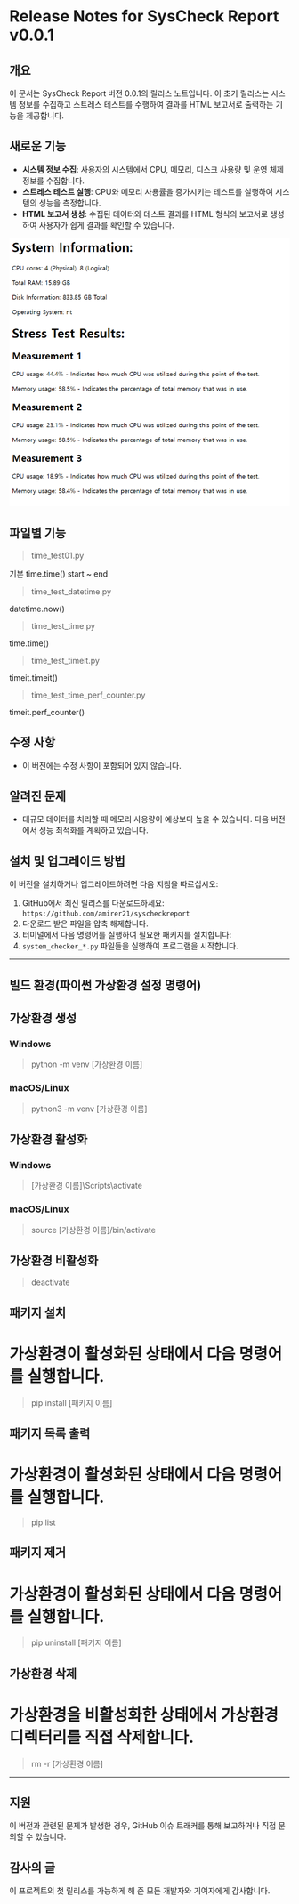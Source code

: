 # Release Notes for SysCheck Report v0.0.1

## 개요
이 문서는 SysCheck Report 버전 0.0.1의 릴리스 노트입니다. 이 초기 릴리스는 시스템 정보를 수집하고 스트레스 테스트를 수행하여 결과를 HTML 보고서로 출력하는 기능을 제공합니다.

## 새로운 기능
- **시스템 정보 수집**: 사용자의 시스템에서 CPU, 메모리, 디스크 사용량 및 운영 체제 정보를 수집합니다.
- **스트레스 테스트 실행**: CPU와 메모리 사용률을 증가시키는 테스트를 실행하여 시스템의 성능을 측정합니다.
- **HTML 보고서 생성**: 수집된 데이터와 테스트 결과를 HTML 형식의 보고서로 생성하여 사용자가 쉽게 결과를 확인할 수 있습니다.

<div style="text-align: center">
  <img src="images/report_screenshot.png" alt="Project Screenshot">
</div>

## 파일별 기능
> time_test01.py 

기본 time.time() start ~ end

> time_test_datetime.py

datetime.now()

> time_test_time.py

time.time()

> time_test_timeit.py

 timeit.timeit()

> time_test_time_perf_counter.py

 timeit.perf_counter()

## 수정 사항
- 이 버전에는 수정 사항이 포함되어 있지 않습니다.

## 알려진 문제
- 대규모 데이터를 처리할 때 메모리 사용량이 예상보다 높을 수 있습니다. 다음 버전에서 성능 최적화를 계획하고 있습니다.

## 설치 및 업그레이드 방법
이 버전을 설치하거나 업그레이드하려면 다음 지침을 따르십시오:
1. GitHub에서 최신 릴리스를 다운로드하세요: `https://github.com/amirer21/syscheckreport`
2. 다운로드 받은 파일을 압축 해제합니다.
3. 터미널에서 다음 명령어를 실행하여 필요한 패키지를 설치합니다:
4. `system_checker_*.py` 파일들을 실행하여 프로그램을 시작합니다.

---------------

## 빌드 환경(파이썬 가상환경 설정 명령어)

## 가상환경 생성
### Windows
> python -m venv [가상환경 이름]

### macOS/Linux
> python3 -m venv [가상환경 이름]

## 가상환경 활성화
### Windows
> [가상환경 이름]\Scripts\activate

### macOS/Linux
> source [가상환경 이름]/bin/activate

## 가상환경 비활성화
> deactivate

## 패키지 설치
# 가상환경이 활성화된 상태에서 다음 명령어를 실행합니다.
> pip install [패키지 이름]

## 패키지 목록 출력
# 가상환경이 활성화된 상태에서 다음 명령어를 실행합니다.
> pip list

## 패키지 제거
# 가상환경이 활성화된 상태에서 다음 명령어를 실행합니다.
> pip uninstall [패키지 이름]

## 가상환경 삭제
# 가상환경을 비활성화한 상태에서 가상환경 디렉터리를 직접 삭제합니다.
> rm -r [가상환경 이름]

----------

## 지원
이 버전과 관련된 문제가 발생한 경우, GitHub 이슈 트래커를 통해 보고하거나 직접 문의할 수 있습니다.

## 감사의 글
이 프로젝트의 첫 릴리스를 가능하게 해 준 모든 개발자와 기여자에게 감사합니다.
